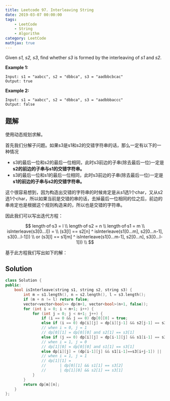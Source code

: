 ```yaml
---
title: Leetcode 97. Interleaving String
date: 2019-03-07 00:00:00
tags: 
    - LeetCode
    - String
    - Algorithm
category: LeetCode
mathjax: true
---
```



Given *s1, s2, s3*, find whether *s3* is formed by the interleaving of *s1* and *s2*.

**Example 1:**

```
Input: s1 = "aabcc", s2 = "dbbca", s3 = "aadbbcbcac"
Output: true
```

**Example 2:**

```
Input: s1 = "aabcc", s2 = "dbbca", s3 = "aadbbbaccc"
Output: false
```

## 题解

使用动态规划求解。

首先我们分解子问题。如果s3是s1和s2的交错字符串的话，那么一定有以下的一种情况

* s3的最后一位和s2的最后一位相同，此时s3前边的子串(除去最后一位)一定是**s2的前边的子串与s1的交错字符串。**
* s3的最后一位和s1的最后一位相同，此时s3前边的子串(除去最后一位)一定是**s1的前边的子串与s2的交错字符串。**

这个很容易想到，因为构造出交错的字符串的时候肯定是从s1选1个char，又从s2选1个char，所以如果当前是交错的串的话，去掉最后一位相同的位之后，前边的串肯定也是根据这个规则构造来的，所以也是交错的字符串。

因此我们可以写出迭代方程：

$$
length·of·s3 = l \\
length·of·s2 = n \\
length·of·s1 = m \\
isInterleave(s3[0...l]) = \\
        (s3[l] == s2[n] ^ isInterleave(s1[0...m], s2[0...n-1], s3[0...l-1])) \\
    or  (s3[l] == s1[m] ^ isInterleave(s1[0...m-1], s2[0...n], s3[0...l-1])) \\
$$

基于此方程我们写出如下的解：

## Solution

```cpp
class Solution {
public:
    bool isInterleave(string s1, string s2, string s3) {
        int m = s1.length(), n = s2.length(), l = s3.length();
        if (m + n != l) return false;
        vector<vector<bool>> dp(m+1, vector<bool>(n+1, false));
        for (int i = 0; i < m+1; i++) {
            for (int j = 0; j < n+1; j++) {
                if (i == 0 && j == 0) dp[0][0] = true;
                else if (i == 0) dp[i][j] = dp[i][j-1] && s2[j-1] == s3[i+j-1];
                // when i = 0, j = 1
                // dp[0][1] = dp[0][0] and s2[1] == s3[1]
                else if (j == 0) dp[i][j] = dp[i-1][j] && s1[i-1] == s3[i+j-1];
                // when i = 1, j = 0
                // dp[1][0] = dp[0][0] and s1[1] == s3[1]
                else dp[i][j] = (dp[i-1][j] && s1[i-1]==s3[i+j-1]) || (dp[i][j-1] && s2[j-1]==s3[i+j-1]);
                // when i = 1, j = 1
                // dp[1][1] = 
                //      | dp[0][1] && s1[1] == s3[2]
                //      | dp[1][0] && s2[1] == s3[1]
            }
        }
        return dp[m][n];
    }
};
```